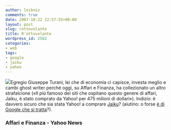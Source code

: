 ```yaml
---
author: leibniz
comments: true
date: 2007-10-22 12:57:55+00:00
layout: post
slug: rottovolante
title: R'ottovolante
wordpress_id: 2582
categories:
- web
tags:
- google
- jaiku
- yahoo
---
```


![](http://blog.g2peru.com/wp-content/uploads/2007/10/jaikulovesgoogle1bmp.jpg)Egregio Giuseppe Turani,  lei che di economia ci capisce, investa meglio e cambi ghost writer perché oggi, su Affari e Finanza, ha collezionato un altro strafalcione («Il più famoso dei siti che ospitano questo genere di affari, Jaiku, è stato comprato da Yahoo! per 475 milioni di dollari»). Indizio: è davvero sicuro che sia stata Yahoo! a comprare [Jaiku](http://www.jaiku.com/)? (aiutino: o forse [è di Google che si tratta](http://news.yahoo.com/s/nf/20071010/tc_nf/55901)?).


### Affari e Finanza - Yahoo News
